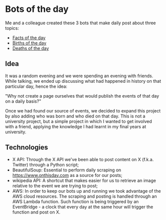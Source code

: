 # Bots of the day
Me and a colleague created these 3 bots that make daily post about three topics:
- [Facts of the day](https://x.com/factsfromtoday)   
- [Births of the day](https://x.com/birthsfromtoday)
- [Deaths of the day](https://x.com/deathsfromtoday)

## Idea
It was a random evening and we were spending an evening with friends. While talking, we ended up discussing what had happened in history on that particular day, hence the idea: 

"Why not create a page ourselves that would publish the events of that day on a daily basis?"


Once we had found our source of events, we decided to expand this project by also adding who was born and who died on that day. This is not a university project, but a simple project in which I wanted to get involved with a friend, applying the knowledge I had learnt in my final years at university.

## Technologies

- X API: Through the X API we've been able to post content on X (f.k.a. Twitter) through a Python script;
- BeautifulSoup: Essential to perform daily scraping on https://www.onthisday.com as a source for our posts;
- wikipedia API: A shortcut that makes easier for us to retrieve an image relative to the event we are trying to post;   
- AWS: In order to keep our bots up and running we took advantage of the AWS cloud resources. The scraping and posting is handled through an AWS Lambda function. Such function is being triggered by an EventBridge - a clock that every day at the same hour will trigger the function and post on X.   




